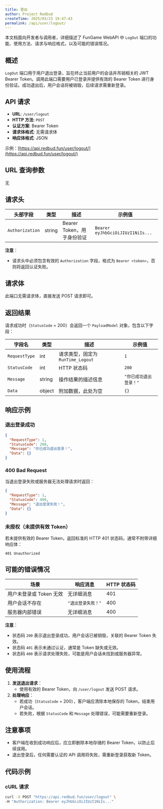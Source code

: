 ```yaml
---
title: 登出
author: Project Redbud
createTime: 2025/03/23 19:47:43
permalink: /api/user/logout/
---
```


本文档面向开发者与调用者，详细描述了 FunGame WebAPI 中 `LogOut` 端口的功能、使用方法、请求与响应格式，以及可能的错误情况。

## 概述

`LogOut` 端口用于用户退出登录，旨在终止当前用户的会话并吊销相关的 JWT Bearer Token。调用此端口需要用户已登录并提供有效的 Bearer Token 进行身份验证。成功退出后，用户会话将被销毁，后续请求需重新登录。

## API 请求

- **URL**: `/user/logout`  
- **HTTP 方法**: `POST`  
- **认证方案**: Bearer Token  
- **请求体格式**: 无需请求体  
- **响应体格式**: JSON  

示例：[https://api.redbud.fun/user/logout/](https://api.redbud.fun/user/logout/)

## URL 查询参数

无

## 请求头

| 头部字段      | 类型   | 描述                     | 示例值                       |
|---------------|--------|--------------------------|------------------------------|
| `Authorization` | string | Bearer Token，用于身份验证 | `Bearer eyJhbGciOiJIUzI1NiIs...` |

**注意**：  
- 请求头中必须包含有效的 `Authorization` 字段，格式为 `Bearer <token>`，否则将返回认证失败。

## 请求体

此端口无需请求体，直接发送 POST 请求即可。

## 返回结果

请求成功时（`StatusCode` = 200）会返回一个 `PayloadModel` 对象，包含以下字段：

| 字段名       | 类型   | 描述                     | 示例值                       |
|--------------|--------|--------------------------|------------------------------|
| `RequestType`| int    | 请求类型，固定为 `RunTime_Logout` | `1`                  |
| `StatusCode` | int    | HTTP 状态码              | `200`                       |
| `Message`    | string | 操作结果的描述信息       | `"你已成功退出登录！"`      |
| `Data`       | object | 附加数据，此处为空       | `{}`                        |

## 响应示例

### 退出登录成功

```json
{
  "RequestType": 1,
  "StatusCode": 200,
  "Message": "你已成功退出登录！",
  "Data": {}
}
```

### 400 Bad Request

当退出登录失败或服务器无法处理请求时返回：

```json
{
  "RequestType": 1,
  "StatusCode": 400,
  "Message": "退出登录失败！",
  "Data": {}
}
```

### 未授权（未提供有效 Token）

若未提供有效的 Bearer Token，返回标准的 HTTP 401 状态码，通常不附带详细响应体：

```
401 Unauthorized
```

## 可能的错误情况

| 场景                 | 响应消息                          | HTTP 状态码 |
|----------------------|-----------------------------------|-------------|
| 用户未登录或 Token 无效 | 无详细消息           | 401         |
| 用户会话不存在       | `"退出登录失败！"`               | 400         |
| 服务器内部错误       | 无详细消息       | 400         |

**注意**：  
- 状态码 `200` 表示退出登录成功，用户会话已被销毁，关联的 Bearer Token 失效。  
- 状态码 `401` 表示未通过认证，通常是 Token 缺失或无效。  
- 状态码 `400` 表示请求处理失败，可能是用户会话未找到或服务器异常。

## 使用流程

1. **发送退出请求**：  
   - 使用有效的 Bearer Token，向 `/user/logout` 发送 POST 请求。  
2. **处理响应**：  
   - 若成功（`StatusCode` = 200），客户端应清除本地保存的 Token，结束用户会话。  
   - 若失败，根据 `StatusCode` 和 `Message` 处理错误，可能需要重新登录。

## 注意事项

- 客户端在收到成功响应后，应立即删除本地存储的 Bearer Token，以防止后续误用。  
- 退出登录后，任何需要认证的 API 调用将失败，需重新登录获取新 Token。

## 代码示例

### cURL 请求

```bash
curl -X POST "https://api.redbud.fun/user/logout" \
-H "Authorization: Bearer eyJhbGciOiJIUzI1NiIs..."
```
